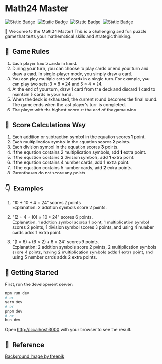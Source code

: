 Math24 Master
===
![Static Badge](https://img.shields.io/badge/math24-master-orange)&nbsp;
![Static Badge](https://img.shields.io/badge/node-v18.18.2-blue)&nbsp;
![Static Badge](https://img.shields.io/badge/beta-v0.0.7-blue)&nbsp;
![Static Badge](https://img.shields.io/badge/let\'s-play-g)

🎉 Welcome to the Math24 Master! This is a challenging and fun puzzle game that tests your mathematical skills and strategic thinking.

## 🚀&nbsp; Game Rules
1. Each player has 5 cards in hand.
2. During your turn, you can choose to play cards or end your turn and draw a card. In single-player mode, you simply draw a card.
3. You can play multiple sets of cards in a single turn.
For example, you can play two sets: 3 × 8 = 24 and 6 × 4 = 24.
4. At the end of your turn, draw 1 card from the deck and discard 1 card to maintain 5 cards in your hand.
5. When the deck is exhausted, the current round becomes the final round. The game ends when the last player's turn is completed.
6. The player with the highest score at the end of the game wins.

## 💯&nbsp; Score Calculations Way
1. Each addition or subtraction symbol in the equation scores **1** point.
2. Each multiplication symbol in the equation scores **2** points.
3. Each division symbol in the equation scores **3** points.
4. If the equation contains 2 multiplication symbols, add **1** extra point.
5. If the equation contains 2 division symbols, add **1** extra point.
6. If the equation contains 4 number cards, add **1** extra point.
7. If the equation contains 5 number cards, add **2** extra points.
8. Parentheses do not score any points.

## 👇&nbsp; Examples
1. "10 + 10 + 4 = 24" scores 2 points.<br>
Explanation: 2 addition symbols score 2 points.

2. "(2 + 4 ÷ 10) × 10 = 24" scores 6 points.<br>
Explanation: 1 addition symbol scores 1 point, 1 multiplication symbol scores 2 points, 1 division symbol scores 3 points, and using 4 number cards adds 1 extra point.

3. "(1 × 6) + (6 × 2) + 6 = 24" scores 9 points.<br>
Explanation: 2 addition symbols score 2 points, 2 multiplication symbols score 4 points, having 2 multiplication symbols adds 1 extra point, and using 5 number cards adds 2 extra points.

## 🎲 Getting Started

First, run the development server:

```bash
npm run dev
# or
yarn dev
# or
pnpm dev
# or
bun dev
```
Open [http://localhost:3000](http://localhost:3000) with your browser to see the result.

## 🔗&nbsp; Reference
[Background Image by freepik](https://www.freepik.com/free-vector/flat-geometric-background_14456042.htm#fromView=search&page=3&position=52&uuid=083b3f17-d1be-450c-b94d-9f69cd5ed2b4)
